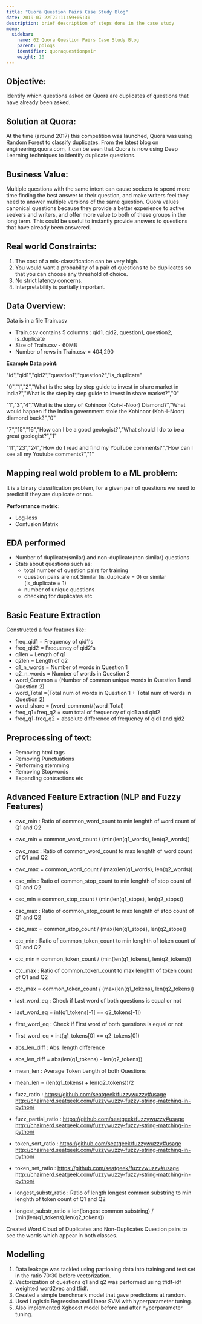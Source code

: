 ```yaml
---
title: "Quora Question Pairs Case Study Blog"
date: 2019-07-22T22:11:59+05:30
description: brief description of steps done in the case study
menu:
  sidebar:
    name: 02 Quora Question Pairs Case Study Blog
    parent: pblogs
    identifier: quoraquestionpair
    weight: 10
---
```


## Objective:
Identify which questions asked on Quora are duplicates of questions that have already been asked. 

## Solution at Quora:
At the time (around 2017) this competition was launched, Quora was using Random Forest to classify duplicates. From the latest blog on engineering.quora.com, it can be seen that Quora is now using Deep Learning techniques to identify duplicate questions. 

## Business Value:
Multiple questions with the same intent can cause seekers to spend more time finding the best answer to their question, and make writers feel they need to answer multiple versions of the same question. Quora values canonical questions because they provide
a better experience to active seekers and writers, and offer more value to both of these groups in the long term. This could be useful to instantly provide answers to questions that have already been answered.

## Real world Constraints:

1. The cost of a mis-classification can be very high.
2. You would want a probability of a pair of questions to be duplicates so that you can choose any threshold of choice.
3. No strict latency concerns.
4. Interpretability is partially important.

## Data Overview:
Data is in a file Train.csv

* Train.csv contains 5 columns : qid1, qid2, question1, question2, is_duplicate
* Size of Train.csv - 60MB
* Number of rows in Train.csv = 404,290

**Example Data point:**

"id","qid1","qid2","question1","question2","is_duplicate"

"0","1","2","What is the step by step guide to invest in share market in india?","What is the step by step guide to invest in share market?","0"

"1","3","4","What is the story of Kohinoor (Koh-i-Noor) Diamond?","What would happen if the Indian government stole the Kohinoor (Koh-i-Noor) diamond back?","0"

"7","15","16","How can I be a good geologist?","What should I do to be a great geologist?","1"

"11","23","24","How do I read and find my YouTube comments?","How can I see all my Youtube comments?","1"


## Mapping real wold problem to a ML problem: 
It is a binary classification problem, for a given pair of questions we need to predict if they are duplicate or not.

**Performance metric:**

* Log-loss
* Confusion Matrix


## EDA performed
* Number of duplicate(smilar) and non-duplicate(non similar) questions
* Stats about questions such as:
   * total number of question pairs for training 
   * question pairs are not Similar (is_duplicate = 0) or similar (is_duplicate = 1)
   * number of unique questions
   * checking for duplicates etc
   

## Basic Feature Extraction
Constructed a few features like: 

* freq_qid1 = Frequency of qid1's
* freq_qid2 = Frequency of qid2's
* q1len = Length of q1
* q2len = Length of q2
* q1_n_words = Number of words in Question 1
* q2_n_words = Number of words in Question 2
* word_Common = (Number of common unique words in Question 1 and Question 2)
* word_Total =(Total num of words in Question 1 + Total num of words in Question 2)
* word_share = (word_common)/(word_Total)
* freq_q1+freq_q2 = sum total of frequency of qid1 and qid2
* freq_q1-freq_q2 = absolute difference of frequency of qid1 and qid2

## Preprocessing of text:

* Removing html tags
* Removing Punctuations
* Performing stemming
* Removing Stopwords
* Expanding contractions etc

## Advanced Feature Extraction (NLP and Fuzzy Features)

* cwc_min : Ratio of common_word_count to min lenghth of word count of Q1 and Q2
* cwc_min = common_word_count / (min(len(q1_words), len(q2_words))
* cwc_max : Ratio of common_word_count to max lenghth of word count of Q1 and Q2
* cwc_max = common_word_count / (max(len(q1_words), len(q2_words))
* csc_min : Ratio of common_stop_count to min lenghth of stop count of Q1 and Q2
* csc_min = common_stop_count / (min(len(q1_stops), len(q2_stops))
* csc_max : Ratio of common_stop_count to max lenghth of stop count of Q1 and Q2
* csc_max = common_stop_count / (max(len(q1_stops), len(q2_stops))
* ctc_min : Ratio of common_token_count to min lenghth of token count of Q1 and Q2
* ctc_min = common_token_count / (min(len(q1_tokens), len(q2_tokens))
* ctc_max : Ratio of common_token_count to max lenghth of token count of Q1 and Q2
* ctc_max = common_token_count / (max(len(q1_tokens), len(q2_tokens))
* last_word_eq : Check if Last word of both questions is equal or not
* last_word_eq = int(q1_tokens[-1] == q2_tokens[-1])
* first_word_eq : Check if First word of both questions is equal or not
* first_word_eq = int(q1_tokens[0] == q2_tokens[0])
* abs_len_diff : Abs. length difference
* abs_len_diff = abs(len(q1_tokens) - len(q2_tokens))
* mean_len : Average Token Length of both Questions
* mean_len = (len(q1_tokens) + len(q2_tokens))/2
* fuzz_ratio : https://github.com/seatgeek/fuzzywuzzy#usage
http://chairnerd.seatgeek.com/fuzzywuzzy-fuzzy-string-matching-in-python/

* fuzz_partial_ratio : https://github.com/seatgeek/fuzzywuzzy#usage
http://chairnerd.seatgeek.com/fuzzywuzzy-fuzzy-string-matching-in-python/

* token_sort_ratio : https://github.com/seatgeek/fuzzywuzzy#usage
http://chairnerd.seatgeek.com/fuzzywuzzy-fuzzy-string-matching-in-python/

* token_set_ratio : https://github.com/seatgeek/fuzzywuzzy#usage
http://chairnerd.seatgeek.com/fuzzywuzzy-fuzzy-string-matching-in-python/

* longest_substr_ratio : Ratio of length longest common substring to min lenghth of token count of Q1 and Q2
* longest_substr_ratio = len(longest common substring) / (min(len(q1_tokens),len(q2_tokens))

   
Created Word Cloud of Duplicates and Non-Duplicates Question pairs to see the words which appear in both classes.

## Modelling
1. Data leakage was tackled using partioning data into training and test set in the ratio 70:30 before vectorization. 
2. Vectorization of questions q1 and q2 was performed using tfidf-idf weighted word2vec and tfidf. 
3. Created a simple benchmark model that gave predictions at random. 
4. Used Logistic Regression and Linear SVM with hyperparameter tuning. 
5. Also implemented Xgboost model before and after hyperparameter tuning. 




